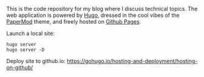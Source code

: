 This is the code repository for my blog where I discuss technical topics. The web application is powered by [Hugo](https://gohugo.io/), dressed in the cool vibes of the [PaperMod](https://github.com/adityatelange/hugo-PaperMod) theme, and freely hosted on [Github Pages](https://pages.github.com/).

Launch a local site:
```
hugo server
hugo server -D
```

Deploy site to github.io: https://gohugo.io/hosting-and-deployment/hosting-on-github/